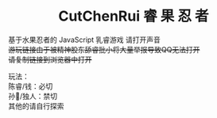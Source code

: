 <h1 align="center">CutChenRui 睿 果 忍 者</h1>

基于水果忍者的 JavaScript 乳睿游戏 请打开声音  
~~游玩链接由于被精神股东舔睿批小将大量举报导致QQ无法打开  
请复制链接到浏览器中打开~~

玩法：  
陈睿/钱：必切  
孙🐶/独人：禁切  
其他的请自行探索

